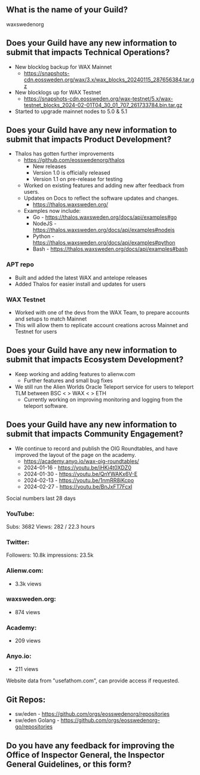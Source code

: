 ## What is the name of your Guild?

waxswedenorg

## Does your Guild have any new information to submit that impacts Technical Operations?
- New blocklog backup for WAX Mainnet
	- https://snapshots-cdn.eossweden.org/wax/3.x/wax_blocks_20240115_287656384.tar.gz
- New blocklogs up for WAX Testnet
	- https://snapshots-cdn.eossweden.org/wax-testnet/5.x/wax-testnet_blocks_2024-02-01T04_30_01_707_261733784.bin.tar.gz 
- Started to upgrade mainnet nodes to 5.0 & 5.1

## Does your Guild have any new information to submit that impacts Product Development?
- Thalos has gotten further improvements
	- https://github.com/eosswedenorg/thalos
		- New releases
		- Version 1.0 is officially released
		- Version 1.1 on pre-release for testing
	- Worked on existing features and adding new after feedback from users. 
	- Updates on Docs to reflect the software updates and changes.
		- https://thalos.waxsweden.org/
	- Examples now include:
		- Go - https://thalos.waxsweden.org/docs/api/examples#go
		- NodeJS - https://thalos.waxsweden.org/docs/api/examples#nodejs
		- Python - https://thalos.waxsweden.org/docs/api/examples#python
		- Bash - https://thalos.waxsweden.org/docs/api/examples#bash

### APT repo
- Built and added the latest WAX and antelope releases
- Added Thalos for easier install and updates for users

### WAX Testnet
- Worked with one of the devs from the WAX Team, to prepare accounts and setups to match Mainnet
- This will allow them to replicate account creations across Mainnet and Testnet for users

## Does your Guild have any new information to submit that impacts Ecosystem Development?
- Keep working and adding features to alienw.com
	- Further features and small bug fixes
- We still run the Alien Worlds Oracle Teleport service for users to teleport TLM between BSC < > WAX < > ETH
	- Currently working on improving monitoring and logging from the teleport software.

## Does your Guild have any new information to submit that impacts Community Engagement?
- We continue to record and publish the OIG Roundtables, and have improved the layout of the page on the academy.
	- https://academy.anyo.io/wax-oig-roundtables/
	- 2024-01-16 - https://youtu.be/iHKi4t0XDZ0
	- 2024-01-30 - https://youtu.be/QnYWAKx6V-E
	- 2024-02-13 - https://youtu.be/1nmRR8iKcpo
	- 2024-02-27 - https://youtu.be/BnJxFT7FcxI

Social numbers last 28 days
### YouTube:
Subs: 3682
Views: 282 / 22.3 hours

### Twitter:
Followers: 10.8k
impressions: 23.5k

### Alienw.com:
- 3.3k views 
### waxsweden.org:
- 874 views 
### Academy:
- 209 views
### Anyo.io:
- 211 views

Website data from "usefathom.com", can provide access if requested.

## Git Repos:
- sw/eden - https://github.com/orgs/eosswedenorg/repositories
- sw/eden Golang - https://github.com/orgs/eosswedenorg-go/repositories

## Do you have any feedback for improving the Office of Inspector General, the Inspector General Guidelines, or this form?
